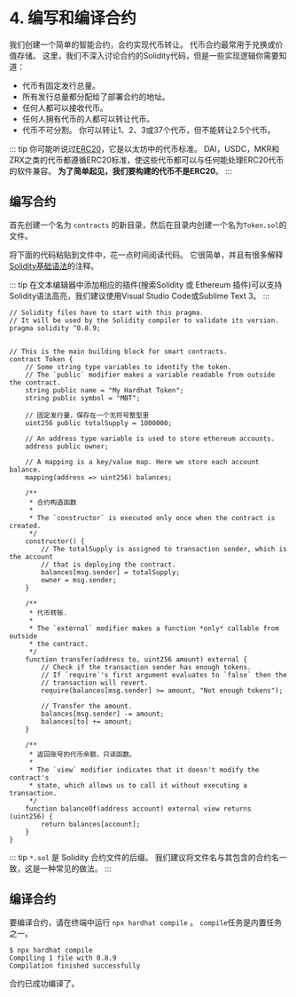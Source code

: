 # 4. 编写和编译合约

我们创建一个简单的智能合约，合约实现代币转让。 代币合约最常用于兑换或价值存储。 这里，我们不深入讨论合约的Solidity代码，但是一些实现逻辑你需要知道：

- 代币有固定发行总量。
- 所有发行总量都分配给了部署合约的地址。
- 任何人都可以接收代币。
- 任何人拥有代币的人都可以转让代币。
- 代币不可分割。 你可以转让1、2、3或37个代币，但不能转让2.5个代币。

::: tip
你可能听说过[ERC20](https://learnblockchain.cn/tags/ERC20)，它是以太坊中的代币标准。 DAI，USDC，MKR和ZRX之类的代币都遵循ERC20标准，使这些代币都可以与任何能处理ERC20代币的软件兼容。 **为了简单起见，我们要构建的代币不是ERC20**。
:::

## 编写合约

首先创建一个名为 `contracts` 的新目录，然后在目录内创建一个名为`Token.sol`的文件。

将下面的代码粘贴到文件中，花一点时间阅读代码。 它很简单，并且有很多解释[Solidity基础语法](https://learnblockchain.cn/docs/solidity/)的注释。

::: tip
在文本编辑器中添加相应的插件(搜索Solidity 或 Ethereum 插件)可以支持Solidity语法高亮，我们建议使用Visual Studio Code或Sublime Text 3。
:::

```solidity
// Solidity files have to start with this pragma.
// It will be used by the Solidity compiler to validate its version.
pragma solidity ^0.8.9;


// This is the main building block for smart contracts.
contract Token {
    // Some string type variables to identify the token.
    // The `public` modifier makes a variable readable from outside the contract.
    string public name = "My Hardhat Token";
    string public symbol = "MBT";

    // 固定发行量，保存在一个无符号整型里
    uint256 public totalSupply = 1000000;

    // An address type variable is used to store ethereum accounts.
    address public owner;

    // A mapping is a key/value map. Here we store each account balance.
    mapping(address => uint256) balances;

    /**
     * 合约构造函数
     *
     * The `constructor` is executed only once when the contract is created.
     */
    constructor() {
        // The totalSupply is assigned to transaction sender, which is the account
        // that is deploying the contract.
        balances[msg.sender] = totalSupply;
        owner = msg.sender;
    }

    /**
     * 代币转账.
     *
     * The `external` modifier makes a function *only* callable from outside
     * the contract.
     */
    function transfer(address to, uint256 amount) external {
        // Check if the transaction sender has enough tokens.
        // If `require`'s first argument evaluates to `false` then the
        // transaction will revert.
        require(balances[msg.sender] >= amount, "Not enough tokens");

        // Transfer the amount.
        balances[msg.sender] -= amount;
        balances[to] += amount;
    }

    /**
     * 返回账号的代币余额，只读函数。
     *
     * The `view` modifier indicates that it doesn't modify the contract's
     * state, which allows us to call it without executing a transaction.
     */
    function balanceOf(address account) external view returns (uint256) {
        return balances[account];
    }
}
```

::: tip
`*.sol` 是 Solidity 合约文件的后缀。 我们建议将文件名与其包含的合约名一致，这是一种常见的做法。
:::

## 编译合约

要编译合约，请在终端中运行 `npx hardhat compile` 。 `compile`任务是内置任务之一。

```
$ npx hardhat compile
Compiling 1 file with 0.8.9
Compilation finished successfully
```

合约已成功编译了。
